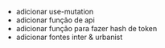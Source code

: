 - adicionar use-mutation
- adicionar função de api
- adicionar função para fazer hash de token
- adicionar fontes inter & urbanist